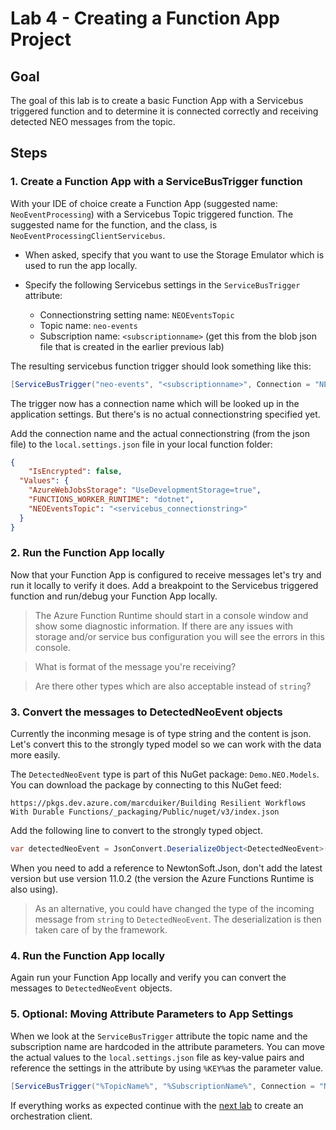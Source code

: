 # Lab 4 - Creating a Function App Project

## Goal

The goal of this lab is to create a basic Function App with a Servicebus triggered function and to determine it is connected correctly and receiving detected NEO messages from the topic.

## Steps

### 1. Create a Function App with a ServiceBusTrigger function

With your IDE of choice create a Function App (suggested name: `NeoEventProcessing`) with a Servicebus Topic triggered function. The suggested name for the function, and the class, is `NeoEventProcessingClientServicebus`.

- When asked, specify that you want to use the Storage Emulator which is used to run the app locally.
- Specify the following Servicebus settings in the `ServiceBusTrigger` attribute:

    -   Connectionstring setting name: `NEOEventsTopic`
    -   Topic name: `neo-events`
    -   Subscription name: `<subscriptionname>` (get this from the blob json file that is created in the earlier previous lab)

The resulting servicebus function trigger should look something like this:

```csharp
[ServiceBusTrigger("neo-events", "<subscriptionname>", Connection = "NEOEventsTopic")]string message, 
```

The trigger now has a connection name which will be looked up in the application settings. But there's is no actual connectionstring specified yet. 

Add the connection name and the actual connectionstring (from the json file) to the `local.settings.json` file in your local function folder:

```json
{
    "IsEncrypted": false,
  "Values": {
    "AzureWebJobsStorage": "UseDevelopmentStorage=true",
    "FUNCTIONS_WORKER_RUNTIME": "dotnet",
    "NEOEventsTopic": "<servicebus_connectionstring>"
  }
}
```

### 2. Run the Function App locally

Now that your Function App is configured to receive messages let's try and run it locally to verify it does. Add a breakpoint to the Servicebus triggered function and run/debug your Function App locally.

> The Azure Function Runtime should start in a console window and show some diagnostic information. If there are any issues with storage and/or service bus configuration you will see the errors in this console. 

> What is format of the message you're receiving?

> Are there other types which are also acceptable instead of `string`?

### 3. Convert the messages to DetectedNeoEvent objects

Currently the inconming mesage is of type string and the content is json. Let's convert this to the strongly typed model so we can work with the data more easily.

The `DetectedNeoEvent` type is part of this NuGet package: `Demo.NEO.Models`. You can download the package by connecting to this NuGet feed:

`https://pkgs.dev.azure.com/marcduiker/Building Resilient Workflows With Durable Functions/_packaging/Public/nuget/v3/index.json`

Add the following line to convert to the strongly typed object. 

```csharp
var detectedNeoEvent = JsonConvert.DeserializeObject<DetectedNeoEvent>(message);
```

When you need to add a reference to NewtonSoft.Json, don't add the latest version but use version 11.0.2 (the version the Azure Functions Runtime is also using).

> As an alternative, you could have changed the type of the incoming message from `string` to `DetectedNeoEvent`. The deserialization is then taken care of by the framework.

### 4. Run the Function App locally

Again run your Function App locally and verify you can convert the messages to `DetectedNeoEvent` objects.

### 5. Optional: Moving Attribute Parameters to App Settings

When we look at the `ServiceBusTrigger` attribute the topic name and the subscription name are hardcoded in the attribute parameters. You can move the actual values to the `local.settings.json` file as key-value pairs and reference the settings in the attribute by using `%KEY%`as the parameter value.

```csharp
[ServiceBusTrigger("%TopicName%", "%SubscriptionName%", Connection = "NEOEventsTopic")]string message, 
```

If everything works as expected continue with the [next lab](5_create_orchestration_client.md) to create an orchestration client.